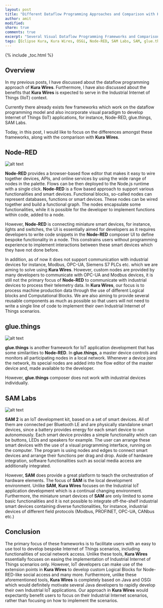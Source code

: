 ```yaml
---
layout: post
title: "Different Dataflow Programming Approaches and Comparison with Kura Wires"
author: amit
modified:
share: true
comments: true
excerpt: "Several Visual Dataflow Programming Frameworks and Comparison"
tags: [Eclipse Kura, Kura Wires, OSGi, Node-RED, SAM Labs, SAM, glue.things, IIoT, IoT]
---
```


{% include _toc.html %}

## Overview

In my previous posts, I have discussed about the dataflow programming approach of **Kura Wires**. Furthermore, I have also discussed about the benefits that **Kura Wires** is expected to serve in the Industrial Internet of Things (IIoT) context.

Currently there already exists few frameworks which work on the dataflow programming model and also incorporate visual paradigm to develop Internet of Things (IoT) applications, for instance, Node-RED, glue.things, SAM Labs.

Today, in this post, I would like to focus on the differences amongst these frameworks, along with the comparison with **Kura Wires**.

## Node-RED

![alt text](https://developer.ibm.com/bluemix/wp-content/uploads/sites/20/2015/02/nodered.png "Node-RED")

**Node-RED** provides a browser-based flow editor that makes it easy to wire together devices, APIs, and online services by using the wide range of nodes in the palette. Flows can be then deployed to the Node.js runtime with a single click. **Node-RED** is a flow based approach to support various functionalities and smart devices. Functional blocks, so-called nodes can represent databases, functions or smart devices. These nodes can be wired together and build a functional graph. The nodes encapsulate some functionalities, while it is possible for the developer to implement functions within code, added to a node.

However, **Node-RED** is connecting miniature smart devices, for instance, lights and switches, the UI is essentially aimed for developers as it requires developers to write code snippets in the **Node-RED** composer UI to define bespoke functionality in a node. This constrains users without programming experience to implement interactions between these smart devices which they have not done before.

In addition, as of now it does not support communication with industrial devices for instance, Modbus, OPC-UA, Siemens S7 PLCs etc. which we are aiming to solve using **Kura Wires**. However, custom nodes are provided by many developers to communicate with OPC-UA and Modbus devices, it is still not the primary focus of **Node-RED** to communicate with industrial devices to process their telemetry data. In **Kura Wires**, our focus is to process machine production data through the use of different Logical blocks and Computational Blocks. We are also aiming to provide several reusable components as much as possible so that users will not need to write a single line of code to implement their own Industrial Internet of Things scenarios.


## glue.things

![alt text](https://s15.postimg.org/a5m9gcqjv/glue_things.png "glue.things")

**glue.things** is another framework for IoT application development that has some similarities to **Node-RED**.  In **glue.things**, a master device controls and monitors all participating nodes in a local network. Whenever a device joins the network, its special nodes are added into the flow editor of the master device and, made available to the developer.

However, **glue.things** composer does not work with industrial devices individually.

## SAM Labs

![alt text](http://mapprojectoffice.com/wp-content/uploads/2015/05/SAM_0055.jpg "SAM Labs")

**SAM 2** is an IoT development kit, based on a set of smart devices. All of them are connected per Bluetooth LE and are physically standalone smart devices, since a battery provides energy for each smart device to run autonomously. Each smart device provides a simple functionality which can be buttons, LEDs and speakers for example. The user can arrange these smart devices with the use of a visual programming interface, running on the computer. The program is using nodes and edges to connect smart devices and arrange their functions per drag and drop. Aside of hardware integration, software functionalities such as social media access are additionally integrated.

However, **SAM** does provide a great platform to teach the orchestration of hardware elements. The focus of **SAM** is the local development environment. Unlike **SAM**, **Kura Wires** focuses on the Industrial IoT application development which is a continual changing environment. Furthermore, the miniature smart devices of **SAM** are only limited to some basic functionalities and it is not possible to integrate off-the-shelf industrial smart devices containing diverse functionalities, for instance, industrial devices of different field protocols (Modbus, PROFINET, OPC-UA, CANbus etc.)

## Conclusion

The primary focus of these frameworks is to facilitate users with an easy to use tool to develop bespoke  Internet of Things scenarios, including functionalities of social network access. Unlike these tools, **Kura Wires** essentially focuses on easing the implementation of Industrial Internet of Things scenarios only. However, IoT developers can make use of the extension points in **Kura Wires** to develop custom Logical Blocks for Node-RED-like social access and many more. Furthermore, unlike these aforementioned tools, **Kura Wires** is completely based on Java and OSGi which would definitely motivate several Java developers to rapidly develop their own Industrial IoT applications. Our approach in **Kura Wires** would expectantly benefit users to focus on their Industrial Internet scenarios, rather than focusing on how to implement the scenarios.
